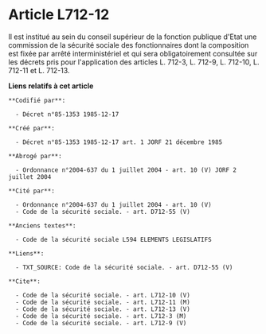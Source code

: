 # Article L712-12

Il est institué au sein du conseil supérieur de la fonction publique d'Etat une commission de la sécurité sociale des
fonctionnaires dont la composition est fixée par arrêté interministériel et qui sera obligatoirement consultée sur les
décrets pris pour l'application des articles L. 712-3, L. 712-9, L. 712-10, L. 712-11 et L. 712-13.

**Liens relatifs à cet article**

	**Codifié par**:

	  - Décret n°85-1353 1985-12-17

	**Créé par**:

	  - Décret n°85-1353 1985-12-17 art. 1 JORF 21 décembre 1985

	**Abrogé par**:

	  - Ordonnance n°2004-637 du 1 juillet 2004 - art. 10 (V) JORF 2 juillet 2004

	**Cité par**:

	  - Ordonnance n°2004-637 du 1 juillet 2004 - art. 10 (V)
	  - Code de la sécurité sociale. - art. D712-55 (V)

	**Anciens textes**:

	  - Code de la sécurité sociale L594 ELEMENTS LEGISLATIFS

	**Liens**:

	  - TXT_SOURCE: Code de la sécurité sociale. - art. D712-55 (V)

	**Cite**:

	  - Code de la sécurité sociale. - art. L712-10 (V)
	  - Code de la sécurité sociale. - art. L712-11 (M)
	  - Code de la sécurité sociale. - art. L712-13 (V)
	  - Code de la sécurité sociale. - art. L712-3 (M)
	  - Code de la sécurité sociale. - art. L712-9 (V)
